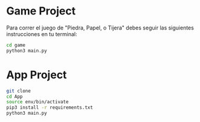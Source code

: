 # Game Project 

Para correr el juego de "Piedra, Papel, o Tijera" debes seguir las siguientes instrucciones en tu terminal:

```sh
cd game
python3 main.py
```


# App Project

```sh
git clone
cd App
source env/bin/activate
pip3 install -r requirements.txt
python3 main.py
```